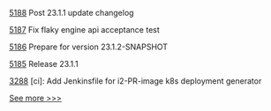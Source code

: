 
[5188](https://github.com/hyperledger/besu/pull/5188) Post 23.1.1 update changelog

[5187](https://github.com/hyperledger/besu/pull/5187) Fix flaky engine api acceptance test

[5186](https://github.com/hyperledger/besu/pull/5186) Prepare for version 23.1.2-SNAPSHOT

[5185](https://github.com/hyperledger/besu/pull/5185) Release 23.1.1

[3288](https://github.com/hyperledger/iroha/pull/3288) [ci]: Add Jenkinsfile for i2-PR-image k8s deployment generator


[See more >>>](https://start-here.hyperledger.org/pull-requests)
